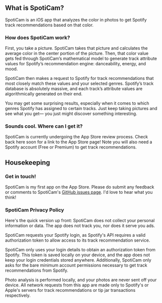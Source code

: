 ## What is SpotiCam?
SpotiCam is an iOS app that analyzes the color in photos to get Spotify track recommendations based on that color.


### How does SpotiCam work?

First, you take a picture. SpotiCam takes that picture and calculates the average color in the center portion of the picture. Then, that color value gets fed through SpotiCam’s mathematical model to generate track attribute values for Spotify’s recommendation engine: danceability, energy, and mood.

SpotiCam then makes a request to Spotify for track recommendations that most closely match these values and your selected genres. Spotify’s track database is absolutely massive, and each track’s attribute values are algorithmically generated on their end. 

You may get some surprising results, especially when it comes to which genres Spotify has assigned to certain tracks. Just keep taking pictures and see what you get— you just might discover something interesting.


### Sounds cool. Where can I get it?

SpotiCam is currently undergoing the App Store review process. Check back here soon for a link to the App Store page! Note you will also need a Spotify account (Free or Premium) to get track recommendations.

## Housekeeping


### Get in touch!

SpotiCam is my first app on the App Store. Please do submit any feedback or comments to SpotiCam's [GitHub issues page](https://github.com/bolderkat/SpotiCam/issues). I'd love to hear what you think!


### SpotiCam Privacy Policy

Here's the quick version up front: SpotiCam does not collect your personal information or data. The app does not track you, nor does it serve you ads.

SpotiCam requests your Spotify login, as Spotify's API requires a valid authorization token to allow access to its track recommendation service.

SpotiCam only uses your login details to obtain an authorization token from Spotify. This token is saved locally on your device, and the app does not keep your login credentials stored anywhere. Additionally, SpotiCam only asks for the bare minimum account permissions necessary to get track recommendations from Spotify.

Photo analysis is performed locally, and your photos are never sent off your device. All network requests from this app are made only to Spotify's or Apple's servers for track recommendations or tip jar transactions respectively.
